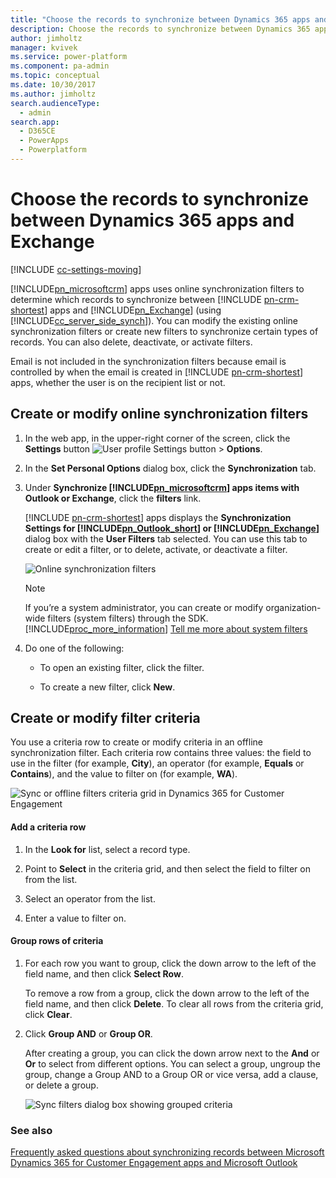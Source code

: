 ```yaml
---
title: "Choose the records to synchronize between Dynamics 365 apps and Exchange   | MicrosoftDocs"
description: Choose the records to synchronize between Dynamics 365 apps and Exchange 
author: jimholtz
manager: kvivek
ms.service: power-platform
ms.component: pa-admin
ms.topic: conceptual
ms.date: 10/30/2017
ms.author: jimholtz
search.audienceType: 
  - admin
search.app: 
  - D365CE
  - PowerApps
  - Powerplatform
---
```

# Choose the records to synchronize between Dynamics 365 apps and Exchange 

[!INCLUDE [cc-settings-moving](../includes/cc-settings-moving.md)] 

[!INCLUDE[pn_microsoftcrm](../includes/pn-dynamics-crm.md)] apps uses online synchronization filters to determine which records to synchronize between [!INCLUDE [pn-crm-shortest](../includes/pn-crm-shortest.md)] apps and [!INCLUDE[pn_Exchange](../includes/pn-exchange.md)] (using [!INCLUDE[cc_server_side_synch](../includes/cc-server-side-synch.md)]). You can modify the existing online synchronization filters or create new filters to synchronize certain types of records. You can also delete, deactivate, or activate filters.  
  
 Email is not included in the synchronization filters because email is controlled by when the email is created in [!INCLUDE [pn-crm-shortest](../includes/pn-crm-shortest.md)] apps, whether the user is on the recipient list or not.   
  
## Create or modify online synchronization filters  
  
1. In the web app, in the upper-right corner of the screen, click the **Settings** button ![User profile Settings button](../outlook-app/media/privileges-user.giv "User profile Settings button") > **Options**.  
  
2. In the **Set Personal Options** dialog box, click the **Synchronization** tab.  
  
3. Under **Synchronize [!INCLUDE[pn_microsoftcrm](../includes/pn-dynamics-crm.md)] apps items with Outlook or Exchange**, click the **filters** link.  
  
   [!INCLUDE [pn-crm-shortest](../includes/pn-crm-shortest.md)] apps displays the **Synchronization Settings for [!INCLUDE[pn_Outlook_short](../includes/pn-outlook-short.md)] or [!INCLUDE[pn_Exchange](../includes/pn-exchange.md)]** dialog box with the **User Filters** tab selected. You can use this tab to create or edit a filter, or to delete, activate, or deactivate a filter.  
  
   ![Online synchronization filters](../outlook-app/media/online-sync-filters-dialog-box.PNG "Online synchronization filters")  
  
   > [!NOTE]
   > If you’re a system administrator, you can create or modify organization-wide filters (system filters) through the SDK. [!INCLUDE[proc_more_information](../includes/proc-more-information.md)] [Tell me more about system filters](/dynamics365/customer-engagement/developer/outlook-client/offline-outlook-filters-templates.md) 
  
4. Do one of the following:  
  
   -   To open an existing filter, click the filter.  
  
   -   To create a new filter, click **New**.  
  
## Create or modify filter criteria  
 You use a criteria row to create or modify criteria in an offline synchronization filter. Each criteria row contains three values: the field to use in the filter (for example, **City**), an operator (for example, **Equals** or **Contains**), and the value to filter on (for example, **WA**).  
  
 ![Sync or offline filters criteria grid in Dynamics 365 for Customer Engagement](../outlook-app/media/sync-filters-criteria-row.png "Sync or offline filters criteria grid in Dynamics 365 for Customer Engagement")  
  
#### Add a criteria row  
  
1.  In the **Look for** list, select a record type.  
  
2.  Point to **Select** in the criteria grid, and then select the field to filter on from the list.  
  
3.  Select an operator from the list.  
  
4.  Enter a value to filter on.  
  
#### Group rows of criteria  
  
1. For each row you want to group, click the down arrow to the left of the field name, and then click **Select Row**.  
  
    To remove a row from a group, click the down arrow to the left of the field name, and then click **Delete**. To clear all rows from the criteria grid, click **Clear**.  
  
2. Click **Group AND** or **Group OR**.  
  
   After creating a group, you can click the down arrow next to the **And** or **Or** to select from different options. You can select a group, ungroup the group, change a Group AND to a Group OR or vice versa, add a clause, or delete a group.  
  
   ![Sync filters dialog box showing grouped criteria](../outlook-app/media/sync-filters-group-criteria.png "Sync filters dialog box showing grouped criteria")  
  
### See also  
 [Frequently asked questions about synchronizing records between Microsoft Dynamics 365 for Customer Engagement apps and Microsoft Outlook](frequently-asked-questions-synchronizing-records-dynamics-365-and-outlook.md) 


